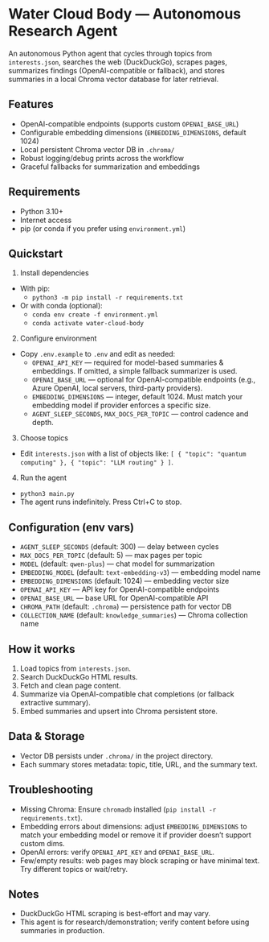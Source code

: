 # Water Cloud Body — Autonomous Research Agent

An autonomous Python agent that cycles through topics from `interests.json`, searches the web (DuckDuckGo), scrapes pages, summarizes findings (OpenAI-compatible or fallback), and stores summaries in a local Chroma vector database for later retrieval.

## Features
- OpenAI-compatible endpoints (supports custom `OPENAI_BASE_URL`)
- Configurable embedding dimensions (`EMBEDDING_DIMENSIONS`, default 1024)
- Local persistent Chroma vector DB in `.chroma/`
- Robust logging/debug prints across the workflow
- Graceful fallbacks for summarization and embeddings

## Requirements
- Python 3.10+
- Internet access
- pip (or conda if you prefer using `environment.yml`)

## Quickstart
1) Install dependencies
- With pip:
  - `python3 -m pip install -r requirements.txt`
- Or with conda (optional):
  - `conda env create -f environment.yml`
  - `conda activate water-cloud-body`

2) Configure environment
- Copy `.env.example` to `.env` and edit as needed:
  - `OPENAI_API_KEY` — required for model-based summaries & embeddings. If omitted, a simple fallback summarizer is used.
  - `OPENAI_BASE_URL` — optional for OpenAI-compatible endpoints (e.g., Azure OpenAI, local servers, third-party providers).
  - `EMBEDDING_DIMENSIONS` — integer, default 1024. Must match your embedding model if provider enforces a specific size.
  - `AGENT_SLEEP_SECONDS`, `MAX_DOCS_PER_TOPIC` — control cadence and depth.

3) Choose topics
- Edit `interests.json` with a list of objects like: `[ { "topic": "quantum computing" }, { "topic": "LLM routing" } ]`.

4) Run the agent
- `python3 main.py`
- The agent runs indefinitely. Press Ctrl+C to stop.

## Configuration (env vars)
- `AGENT_SLEEP_SECONDS` (default: 300) — delay between cycles
- `MAX_DOCS_PER_TOPIC` (default: 5) — max pages per topic
- `MODEL` (default: `qwen-plus`) — chat model for summarization
- `EMBEDDING_MODEL` (default: `text-embedding-v3`) — embedding model name
- `EMBEDDING_DIMENSIONS` (default: 1024) — embedding vector size
- `OPENAI_API_KEY` — API key for OpenAI-compatible endpoints
- `OPENAI_BASE_URL` — base URL for OpenAI-compatible API
- `CHROMA_PATH` (default: `.chroma`) — persistence path for vector DB
- `COLLECTION_NAME` (default: `knowledge_summaries`) — Chroma collection name

## How it works
1. Load topics from `interests.json`.
2. Search DuckDuckGo HTML results.
3. Fetch and clean page content.
4. Summarize via OpenAI-compatible chat completions (or fallback extractive summary).
5. Embed summaries and upsert into Chroma persistent store.

## Data & Storage
- Vector DB persists under `.chroma/` in the project directory.
- Each summary stores metadata: topic, title, URL, and the summary text.

## Troubleshooting
- Missing Chroma: Ensure `chromadb` installed (`pip install -r requirements.txt`).
- Embedding errors about dimensions: adjust `EMBEDDING_DIMENSIONS` to match your embedding model or remove it if provider doesn’t support custom dims.
- OpenAI errors: verify `OPENAI_API_KEY` and `OPENAI_BASE_URL`.
- Few/empty results: web pages may block scraping or have minimal text. Try different topics or wait/retry.

## Notes
- DuckDuckGo HTML scraping is best-effort and may vary.
- This agent is for research/demonstration; verify content before using summaries in production.
